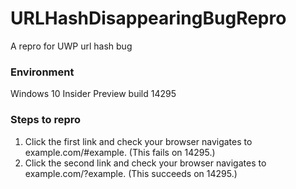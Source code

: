 # URLHashDisappearingBugRepro
A repro for UWP url hash bug

### Environment

Windows 10 Insider Preview build 14295

### Steps to repro
1. Click the first link and check your browser navigates to example.com/#example. (This fails on 14295.)
2. Click the second link and check your browser navigates to example.com/?example. (This succeeds on 14295.)
